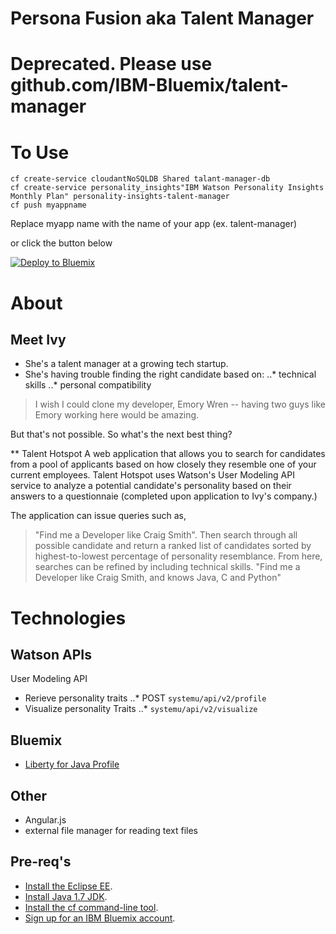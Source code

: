 # Persona Fusion aka Talent Manager


Deprecated. Please use github.com/IBM-Bluemix/talent-manager
================================================================================


To Use
================================================================================

```
cf create-service cloudantNoSQLDB Shared talant-manager-db
cf create-service personality_insights"IBM Watson Personality Insights Monthly Plan" personality-insights-talent-manager
cf push myappname
```

Replace myapp name with the name of your app (ex. talent-manager)

or click the button below

[![Deploy to Bluemix](https://bluemix.net/deploy/button.png)](https://bluemix.net/deploy)

# About
## Meet Ivy
* She's a talent manager at a growing tech startup. 
* She's having trouble finding the right candidate based on:
..* technical skills
..* personal compatibility

> I wish I could clone my developer, Emory Wren -- having two guys like Emory working here would be amazing. 

But that's not possible. So what's the next best thing? 


** Talent Hotspot
A web application that allows you to search for candidates from a pool of applicants based on how closely they resemble one of your current employees. 
Talent Hotspot uses Watson's User Modeling API service to analyze a potential candidate's personality based on their answers to a questionnaie (completed upon application to Ivy's company.)

The application can issue queries such as, 
> "Find me a Developer like Craig Smith". 
Then search through all possible candidate and return a ranked list of candidates sorted by highest-to-lowest percentage of personality resemblance. 
From here, searches can be refined by including technical skills. 
> "Find me a Developer like Craig Smith, and knows Java, C and Python"

# Technologies
## Watson APIs
User Modeling API
* Rerieve personality traits
..* POST `systemu/api/v2/profile` 
* Visualize personality Traits
..* `systemu/api/v2/visualize`

## Bluemix
* [Liberty for Java Profile](https://ace.ng.bluemix.net/#/store/cloudOEPaneId=store&appTemplateGuid=javawebstarter)

## Other
* Angular.js
* external file manager for reading text files

## Pre-req's
* [Install the Eclipse EE](https://ibm.biz/hackathon-eclipse).
* [Install Java 1.7 JDK](https://ibm.biz/hackathon-java).
* [Install the cf command-line tool](https://ibm.biz/hackathon-cf).
* [Sign up for an IBM Bluemix account](http://bluemix.net).
